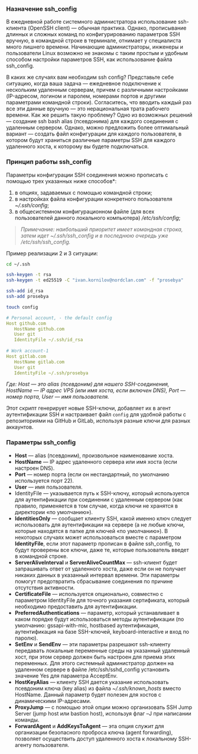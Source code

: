 ### Назначение ssh_config

В ежедневной работе системного администратора использование ssh-клиента (OpenSSH client) — обычная практика. Однако, прописывание длинных и сложных команд по конфигурированию параметров SSH вручную, в командной строке в терминале, отнимает у специалиста много лишнего времени. Начинающие администраторы, инженеры и пользователи Linux возможно не знакомы с таким простым и удобным способом настройки параметров SSH, как использование файла ssh_config.

В каких же случаях вам необходим ssh config? Представьте себе ситуацию, когда ваша задача — ежедневное подключение к нескольким удаленным серверам, причем с различными настройками (IP-адресом, логином и паролем, номерами портов и другими параметрами командной строки). Согласитесь, что вводить каждый раз все эти данные вручную — это нерациональная трата рабочего времени. Как же решить такую проблему? Одно из возможных решений — создание ssh bash alias (псевдонима) для каждого соединения с удаленным сервером. Однако, можно предложить более оптимальный вариант — создать файл конфигурации для каждого пользователя, в котором будут храниться различные параметры SSH для каждого удаленного хоста, к которому вы будете подключаться.

### Принцип работы ssh_config

Параметры конфигурации SSH соединения можно прописать с помощью трех указанных ниже способов*:
1. в опциях, задаваемых с помощью командной строки;
2. в настройках файла конфигурации конкретного пользователя _~/.ssh/config_;
3. в общесистемном конфигурационном файле (для всех пользователей данного локального компьютера) _/etc/ssh/config_;
> _Примечание: наибольший приоритет имеет командная строка, затем идет ~/.ssh/ssh_config и в последнюю очередь уже /etc/ssh/ssh_config._

Пример реализации 2 и 3 ситуации:
```bash
cd ~/.ssh

ssh-keygen -t rsa
ssh-keygen -t ed25519 -C "ivan.kornilov@nordclan.com" -f "prosebya"

ssh-add id_rsa
ssh-add prosebya

touch config
```

```yaml
# Personal account, - the default config
Host github.com
   HostName github.com
   User git
   IdentityFile ~/.ssh/id_rsa
   
# Work account-1
Host gitlab.com 
   HostName gitlab.com
   User git
   IdentityFile ~/.ssh/prosebya
```
_Где: Host — это alias (псевдоним) для нашего SSH-соединения, HostName — IP адрес VPS (или имя хоста, если включен DNS), Port — номер порта, User — имя пользователя._

Этот скрипт генерирует новые SSH-ключи, добавляет их в агент аутентификации SSH и настраивает файл `config` для удобной работы с репозиториями на GitHub и GitLab, используя разные ключи для разных аккаунтов.

### Параметры ssh_config
- **Host** — alias (псевдоним), произвольное наименование хоста.
- **HostName** — IP адрес удаленного сервера или имя хоста (если настроен DNS).
- **Port** — номер порта (если он нестандартный, по умолчанию используется порт 22).
- **User** — имя пользователя.
- IdentityFile — указывается путь к SSH-ключу, который используется для аутентификации при соединении с удаленным сервером (как правило, применяется в том случае, когда ключи не хранятся в директории «по умолчанию»).
- **IdentitiesOnly** — сообщает клиенту SSH, какой именно ключ следует использовать для аутентификации на сервере (а не любые ключи, которые находятся в папке для ключей «по умолчанию»). В некоторых случаях может использоваться вместе с параметром **IdentityFile**, если этот параметр прописан в файле ssh_config, то будут проверены все ключи, даже те, которые пользователь введет в командной строке.
- **ServerAliveInterval** и **ServerAliveCountMax** — ssh-клиент будет запрашивать ответ от удаленного хоста, даже если он не получает никаких данных в указанный интервал времени. Эти параметры помогут предотвратить сбрасывание соединения по причине отсутствия активности.
- **CertificateFile** — используется опционально, совместно с параметром IdentityFile для точного указания сертификата, который необходимо предоставить для аутентификации.
- **PreferredAuthentications** — параметр, который устанавливает в каком порядке будут использоваться методы аутентификации (по умолчанию: gssapi-with-mic, hostbased аутентификация, аутентификация на базе SSH-ключей, keyboard-interactive и вход по паролю).
- **SetEnv** и **SendEnv** — эти параметры разрешают ssh-клиенту передавать локальные переменные среды на указанный удаленный хост, при этом сервер должен быть настроен для приема этих переменных. Для этого системный администратор должен на удаленном сервере в файле /etc/ssh/sshd_config установить значение Yes для параметра AcceptEnv.
- **HostKeyAlias** — клиенту SSH дается указание использовать псевдоним ключа (key alias) из файла _~/.ssh/known_hosts_ вместо HostName. Данный параметр будет полезен для хостов с динамическими IP-адресами.
- **ProxyJump** — с помощью этой опции можно организовать SSH Jump Server (jump host или bastion host), используя флаг –J при написании команды.
- **ForwardAgent** и **AddKeysToAgent** — эта опция служит для организации безопасного проброса ключа (agent forwarding), позволяет осуществить доступ удаленного хоста к локальному SSH-агенту пользователя.